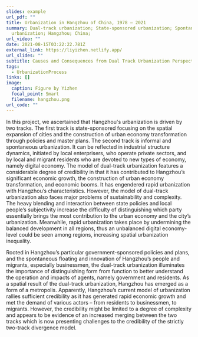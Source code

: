 ```yaml
---
slides: example
url_pdf: ""
title: Urbanization in Hangzhou of China, 1978 – 2021
summary: Dual-track urbanization; State-sponsored urbanization; Spontaneous
  urbanization; Hangzhou; China;
url_video: ""
date: 2021-08-15T03:22:22.781Z
external_link: https://liyizhen.netlify.app/
url_slides: ""
subtitle: Causes and Consequences from Dual Track Urbanization Perspective
tags:
  - UrbanizationProcess
links: []
image:
  caption: Figure by Yizhen
  focal_point: Smart
  filename: hangzhou.png
url_code: ""
---
```

In this project, we ascertained that Hangzhou's urbanization is driven by two tracks. The first track is state-sponsored focusing on the spatial expansion of cities and the construction of urban economy transformation through policies and master plans. The second track is informal and spontaneous urbanization. It can be reflected in industrial structure dynamics, initiated by local enterprisers, who operate private sectors, and by local and migrant residents who are devoted to new types of economy, namely digital economy. The model of dual-track urbanization features a considerable degree of credibility in that it has contributed to Hangzhou’s significant economic growth, the construction of urban economy transformation, and economic booms. It has engendered rapid urbanization with Hangzhou’s characteristics. However, the model of dual-track urbanization also faces major problems of sustainability and complexity. The heavy blending and interaction between state policies and local people’s subjectivity increase the difficulty of distinguishing which party essentially brings the most contribution to the urban economy and the city’s urbanization. Meanwhile, rapid urbanization takes place by undermining the balanced development in all regions, thus an unbalanced digital economy-level could be seen among regions, increasing spatial urbanization inequality.


Rooted in Hangzhou’s particular government-sponsored policies and plans, and the spontaneous floating and innovation of Hangzhou’s people and migrants, especially businessmen, the dual-track urbanization illuminates the importance of distinguishing form from function to better understand the operation and impacts of agents, namely government and residents. As a spatial result of the dual-track urbanization, Hangzhou has emerged as a form of a metropolis. Apparently, Hangzhou’s current model of urbanization rallies sufficient credibility as it has generated rapid economic growth and met the demand of various actors – from residents to businessmen, to migrants. However, the credibility might be limited to a degree of complexity and appears to be evidence of an increased merging between the two tracks which is now presenting challenges to the credibility of the strictly two-track divergence model.